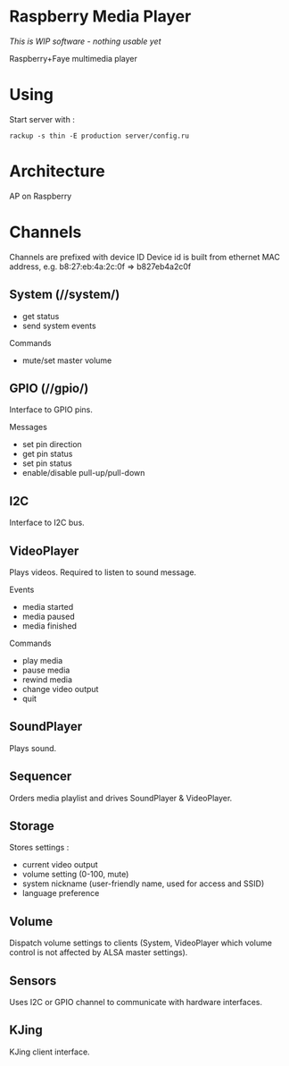 Raspberry Media Player
======================

_This is WIP software - nothing usable yet_

Raspberry+Faye multimedia player

# Using

Start server with :

    rackup -s thin -E production server/config.ru

# Architecture

AP on Raspberry

# Channels

Channels are prefixed with device ID
Device id is built from ethernet MAC address, e.g. b8:27:eb:4a:2c:0f => b827eb4a2c0f

## System (/<deviceid>/system/)

- get status
- send system events

Commands

- mute/set master volume

## GPIO (/<deviceid>/gpio/<gpioX>)

Interface to GPIO pins.

Messages

- set pin direction
- get pin status
- set pin status
- enable/disable pull-up/pull-down

## I2C

Interface to I2C bus.

## VideoPlayer

Plays videos. Required to listen to sound message.

Events

- media started
- media paused
- media finished

Commands

- play media
- pause media
- rewind media
- change video output
- quit

## SoundPlayer

Plays sound.

## Sequencer

Orders media playlist and drives SoundPlayer & VideoPlayer.

## Storage

Stores settings :

- current video output
- volume setting (0-100, mute)
- system nickname (user-friendly name, used for access and SSID)
- language preference

## Volume

Dispatch volume settings to clients (System, VideoPlayer which volume control is
not affected by ALSA master settings).

## Sensors

Uses I2C or GPIO channel to communicate with hardware interfaces.

## KJing

KJing client interface.
